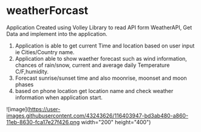 # weatherForcast

Application Created using Volley Library to read API form WeatherAPI, Get Data and implement into the application. 
 
1. Application is able to get current Time and location based on user input ie Cities/Country name. 
2. Application able to show waether forecast such as wind information, chances of rain/snow, current and average daily Temperature C/F,humidity. 
3. Forecast sunrise/sunset time and also moonrise, moonset and moon phases
4. based on phone location get location name and check weather information when application start. 

![image](https://user-images.githubusercontent.com/43243626/116403947-bd3ab480-a860-11eb-8630-fca17e27f426.png width="200" height="400")
